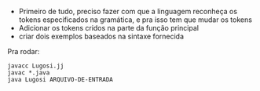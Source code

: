 * Primeiro de tudo, preciso fazer com que a linguagem reconheça os tokens especificados na gramática, e pra isso tem que mudar os tokens
* Adicionar os tokens cridos na parte da função principal
* criar dois exemplos baseados na sintaxe fornecida

Pra rodar:
~~~
javacc Lugosi.jj
javac *.java
java Lugosi ARQUIVO-DE-ENTRADA
~~~